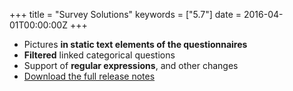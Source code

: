 +++
title = "Survey Solutions"
keywords = ["5.7"]
date = 2016-04-01T00:00:00Z
+++

-   Pictures **in static text elements of the questionnaires**
-   **Filtered** linked categorical questions
-   Support of **regular expressions**, and other changes
-   [Download the full release notes](/release-notes/rest/ReleaseLetter14.pdf)